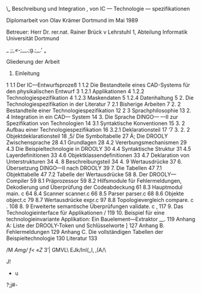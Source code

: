 \„ Beschreibung
und
Integration
, von
IC — Technologie —
spezifikationen

Diplomarbeit von Olav Krämer
Dortmund im Mai 1989

Betreuer: Herr Dr. rer.nat. Rainer Brück
v Lehrstuhl 1, Abteilung Informatik
Universität Dortmund



_ ;_;‚«-_;__.;g.;‚_.' „

Gliederung der Arbeit

1. Einleitung

1
1.1 Der IC—Entwurfsprozeß 1
1.2 Die Bestandteile eines CAD-Systems für den
physikalischen Entwurf 3
1.2.1 Applikationen 4
1.2.2 Technologiespezifikation 4
1.2.3 Maskendaten 5
1.2.4 Datenhaltung 5
2. Die Technologiespezifikation in der Literatur 7
2.1 Bisherige Arbeiten 7
2. 2 Bestandteile einer Technologiespezifikation 12
2 3 Sprachphilosophie 13
2. 4 Integration in ein CAD— System 14
3. Die Sprache DINGO— —II zur Spezifikation von Technologien 14
3.1 Syntaktische Konventionen 15
3. 2 Aufbau einer Technologiespezifikation 16
3.2.1 Deklarationsteil 17
‘7 3. 2. 2 Objektdeklarationsteil 18
‚5/ Die Symboltabelle 27
Ä; Die DROOLY Zwischensprache 28
4.1 Grundlagen 28
4.2 Vererbungsmechanismen 29
4.3 Die Beispieltechnologie in DROOLY 30
4.4 Syntaktische Struktur 31
4.5 Layerdefinitionen 33
4.6 Objektklassendefinitionen 33
4.7 Deklaration von Unterstrukturen 34
4. 8 Beschreibungsteil 34
4. 9 Wertausdrücke 37
6. Übersetzung DINGO—II nach DROOLY 39
7. Die Tabellen 47
7.1 Objekttabelle 47
7.2 Tabelle der Wertausdrücke 58
8. Der DROOLY—Compiler 59
8.1 Präprozessor 59
8.2 Hilfsmodule für Fehlermeldungen, Dekodierung und
Überprüfung der Codeabdeckung 61
8.3 Hauptmodul main. c 64
8.4 Scanner scanner.c 66
8.5 Parser parser.c 68
8.6 Objekte object.c 79
8.7 Wertausdrücke expr.c 97
8.8 Topologievergleich compare. c . 108
8. 9 Erweiterte semantische Überprüfungen validate. c ‚ 117
9. Das Technologieinterface für Applikationen / 119
10. Beispiel für eine technologieinvariante Applikation:
Ein Bauelement—Extraktor __. 119
Anhang A: Liste der DROOLY-Token und Schlüsselworte ] 127
Anhang B. Fehlermeldungen 129
Anhang C. Die vollständigen Tabellen der Beispieltechnologie 130
Literatur 133

/M _Amg/ f<
«Z_ 3’| GMVL\ EJk\/Inl(_l‚ ‚(A/\\

J!



- u

?;j#-
